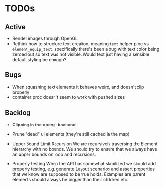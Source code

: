 # TODOs

## Active
* Render images through OpenGL
* Rethink how to structure text creation, meaning `text` helper proc vs `element_equip_text`.
    specifically there's been a bug with text color being zeroed out so text was not visible.
    Would text just having a sensible default styling be enough?

## Bugs
* When squashing text elements it behaves weird, and doesn't clip properly
* container proc doesn't seem to work with pushed sizes

## Backlog
* Clipping in the opengl backend
* Prune "dead" ui elements (they're still cached in the map)
* Upper Bound Limit Recursion
    We are recursively traversing the Element hierarchy with no bounds. We should try to ensure that we always have an upper bounds on loop 
    and recursions.

* Property testing
    When the API has somewhat stabilized we should add property testing, e.g. generate Layout scenarios and assert properties
    that we know are supposed to be true holds. Examples are parent elements should always be bigger than their children etc.

